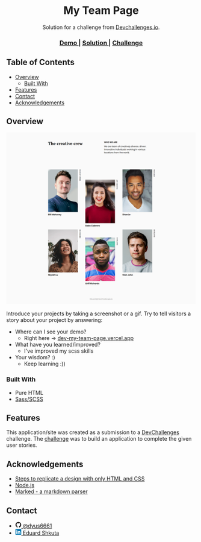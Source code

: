 <!-- Please update value in the {}  -->

<h1 align="center">My Team Page</h1>

<div align="center">
   Solution for a challenge from  <a href="http://devchallenges.io" target="_blank">Devchallenges.io</a>.
</div>

<div align="center">
  <h3>
    <a href="https://dev-my-team-page.vercel.app/">
      Demo
    </a>
    <span> | </span>
    <a href="https://{your-url-to-the-solution}">
      Solution
    </a>
    <span> | </span>
    <a href="https://devchallenges.io/challenges/hhmesazsqgKXrTkYkt0U">
      Challenge
    </a>
  </h3>
</div>

<!-- TABLE OF CONTENTS -->

## Table of Contents

- [Overview](#overview)
  - [Built With](#built-with)
- [Features](#features)
- [Contact](#contact)
- [Acknowledgements](#acknowledgements)

<!-- OVERVIEW -->

## Overview

![screenshot](https://raw.githubusercontent.com/dyus6661/dev_my-team-page/main/my_team_challenge_preview.png)

Introduce your projects by taking a screenshot or a gif. Try to tell visitors a story about your project by answering:

- Where can I see your demo?
  - Right here -> [dev-my-team-page.vercel.app](https://dev-my-team-page.vercel.app/)
- What have you learned/improved?
  - I've improved my scss skills
- Your wisdom? :)
  - Keep learning :))

### Built With

<!-- This section should list any major frameworks that you built your project using. Here are a few examples.-->

- Pure HTML
- [Sass/SCSS](https://sass-lang.com/)

## Features

<!-- List the features of your application or follow the template. Don't share the figma file here :) -->

This application/site was created as a submission to a [DevChallenges](https://devchallenges.io/challenges) challenge. The [challenge](https://devchallenges.io/challenges/hhmesazsqgKXrTkYkt0U) was to build an application to complete the given user stories.


## Acknowledgements

<!-- This section should list any articles or add-ons/plugins that helps you to complete the project. This is optional but it will help you in the future. For exmpale -->

- [Steps to replicate a design with only HTML and CSS](https://devchallenges-blogs.web.app/how-to-replicate-design/)
- [Node.js](https://nodejs.org/)
- [Marked - a markdown parser](https://github.com/chjj/marked)

## Contact

- [<img src="https://raw.githubusercontent.com/devicons/devicon/master/icons/github/github-original.svg" width="16" height="16"> @dyus6661](https://github.com/dyus6661)
- [<img src="https://raw.githubusercontent.com/devicons/devicon/master/icons/linkedin/linkedin-original.svg" width="16" height="16"> Eduard Shkuta](https://www.linkedin.com/in/eshkuta/)
